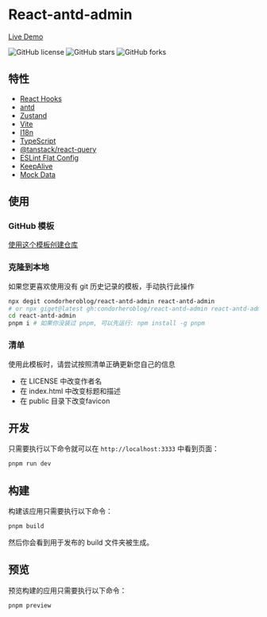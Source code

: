 # React-antd-admin

[Live Demo](https://condorheroblog.github.io/react-antd-admin/)

![GitHub license](https://img.shields.io/github/license/condorheroblog/react-antd-admin?style=flat)
![GitHub stars](https://img.shields.io/github/stars/condorheroblog/react-antd-admin?color=fa6470&style=flat)
![GitHub forks](https://img.shields.io/github/forks/condorheroblog/react-antd-admin?style=flat)

## 特性

- [React Hooks](https://react.dev/)
- [antd](https://ant.design/index-cn/)
- [Zustand](https://zustand-demo.pmnd.rs/)
- [Vite](https://vitejs.dev/)
- [I18n](https://react.i18next.com/)
- [TypeScript](https://www.typescriptlang.org/)
- [@tanstack/react-query](https://tanstack.com/query/latest/docs/framework/react/overview)
- [ESLint Flat Config](https://eslint.org/docs/latest/use/configure/configuration-files-new/)
- [KeepAlive](https://github.com/irychen/keepalive-for-react)
- [Mock Data](https://github.com/condorheroblog/vite-plugin-fake-server)

## 使用

### GitHub 模板

[使用这个模板创建仓库](https://github.com/new?template_name=react-antd-admin&template_owner=condorheroblog)

### 克隆到本地

如果您更喜欢使用没有 git 历史记录的模板，手动执行此操作

```bash
npx degit condorheroblog/react-antd-admin react-antd-admin
# or npx giget@latest gh:condorheroblog/react-antd-admin react-antd-admin
cd react-antd-admin
pnpm i # 如果你没装过 pnpm, 可以先运行: npm install -g pnpm
```

### 清单

使用此模板时，请尝试按照清单正确更新您自己的信息

- 在 LICENSE 中改变作者名
- 在 index.html 中改变标题和描述
- 在 public 目录下改变favicon

## 开发

只需要执行以下命令就可以在 `http://localhost:3333` 中看到页面：

```bash
pnpm run dev
```

## 构建

构建该应用只需要执行以下命令：

```bash
pnpm build
```

然后你会看到用于发布的 build 文件夹被生成。

## 预览

预览构建的应用只需要执行以下命令：

```bash
pnpm preview
```
